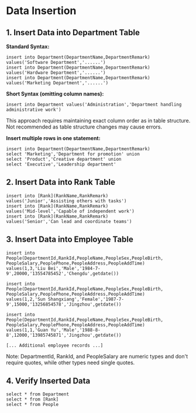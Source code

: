 # Data Insertion

## 1. Insert Data into Department Table

**Standard Syntax:**

```
insert into Department(DepartmentName,DepartmentRemark)
values('Software Department','......')
insert into Department(DepartmentName,DepartmentRemark)
values('Hardware Department','......')
insert into Department(DepartmentName,DepartmentRemark)
values('Marketing Department','......')
```

**Short Syntax (omitting column names):**

```
insert into Department values('Administration','Department handling administrative work')
```

This approach requires maintaining exact column order as in table structure. Not recommended as table structure changes may cause errors.

**Insert multiple rows in one statement:**

```
insert into Department(DepartmentName,DepartmentRemark)
select 'Marketing','Department for promotion' union
select 'Product','Creative department' union
select 'Executive','Leadership department' 
```

## 2. Insert Data into Rank Table

```
insert into [Rank](RankName,RankRemark)
values('Junior','Assisting others with tasks')
insert into [Rank](RankName,RankRemark)
values('Mid-level','Capable of independent work')
insert into [Rank](RankName,RankRemark)
values('Senior','Can lead and coordinate teams')
```

## 3. Insert Data into Employee Table

```
insert into People(DepartmentId,RankId,PeopleName,PeopleSex,PeopleBirth,
PeopleSalary,PeoplePhone,PeopleAddress,PeopleAddTime)
values(1,3,'Liu Bei','Male','1984-7-9',20000,'13554785452','Chengdu',getdate())

insert into People(DepartmentId,RankId,PeopleName,PeopleSex,PeopleBirth,
PeopleSalary,PeoplePhone,PeopleAddress,PeopleAddTime)
values(1,2,'Sun Shangxiang','Female','1987-7-9',15000,'13256854578','Jingzhou',getdate())

insert into People(DepartmentId,RankId,PeopleName,PeopleSex,PeopleBirth,
PeopleSalary,PeoplePhone,PeopleAddress,PeopleAddTime)
values(1,1,'Guan Yu','Male','1988-8-8',12000,'13985745871','Jingzhou',getdate())

[... Additional employee records ...]
```

Note: DepartmentId, RankId, and PeopleSalary are numeric types and don't require quotes, while other types need single quotes.

## 4. Verify Inserted Data

```
select * from Department
select * from [Rank]
select * from People 
```
